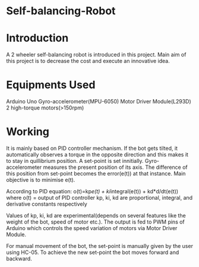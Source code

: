 # Self-balancing-Robot

# Introduction
A 2 wheeler self-balancing robot is introduced in this project. Main aim of this project is to decrease the cost and execute an innovative idea.

# Equipments Used
Arduino Uno
Gyro-accelerometer(MPU-6050)
Motor Driver Module(L293D)
2 high-torque motors(>150rpm)

# Working
It is mainly based on PID controller mechanism. If the bot gets tilted, it automatically observes a torque in the opposite direction and this makes it to stay in quillibrium position. 
A set-point is set innitially. Gyro-accelerometer measures the present position of its axis. The difference of this position from set-point becomes the error(e(t)) at that instance. Main objective is to minimise e(t).

According to PID equation:
o(t)=kp*e(t) + ki*integral(e(t)) + kd*d/dt(e(t))
  where o(t) = output of PID controller
        kp, ki, kd are proportional, integral, and derivative constants respectively

Values of kp, ki, kd are experimental(depends on several features like the weight of the bot, speed of motor etc.).
The output is fed to PWM pins of Arduino which controls the speed variation of motors via Motor Driver Module.

For manual movement of the bot, the set-point is manually given by the user using HC-05. To achieve the new set-point the bot moves forward and backward.
